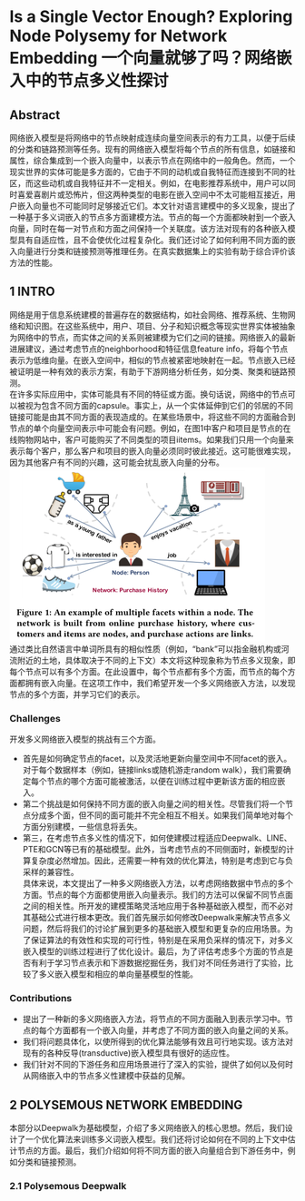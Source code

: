 # Is a Single Vector Enough? Exploring Node Polysemy for Network Embedding 一个向量就够了吗？网络嵌入中的节点多义性探讨
## Abstract  
网络嵌入模型是将网络中的节点映射成连续向量空间表示的有力工具，以便于后续的分类和链路预测等任务。现有的网络嵌入模型将每个节点的所有信息，如链接和属性，综合集成到一个嵌入向量中，以表示节点在网络中的一般角色。然而，一个现实世界的实体可能是多方面的，它由于不同的动机或自我特征而连接到不同的社区，而这些动机或自我特征并不一定相关。例如，在电影推荐系统中，用户可以同时喜爱喜剧片或恐怖片，但这两种类型的电影在嵌入空间中不太可能相互接近，用户嵌入向量也不可能同时足够接近它们。本文针对语言建模中的多义现象，提出了一种基于多义词嵌入的节点多方面建模方法。节点的每一个方面都映射到一个嵌入向量，同时在每一对节点和方面之间保持一个关联度。该方法对现有的各种嵌入模型具有自适应性，且不会使优化过程复杂化。我们还讨论了如何利用不同方面的嵌入向量进行分类和链接预测等推理任务。在真实数据集上的实验有助于综合评价该方法的性能。  

## 1 INTRO
网络是用于信息系统建模的普遍存在的数据结构，如社会网络、推荐系统、生物网络和知识图。在这些系统中，用户、项目、分子和知识概念等现实世界实体被抽象为网络中的节点，而实体之间的关系则被建模为它们之间的链接。网络嵌入的最新进展建议，通过考虑节点的neighborhood和特征信息feature info，将每个节点表示为低维向量。在嵌入空间中，相似的节点被紧密地映射在一起。节点嵌入已经被证明是一种有效的表示方案，有助于下游网络分析任务，如分类、聚类和链路预测。  
在许多实际应用中，实体可能具有不同的特征或方面。换句话说，网络中的节点可以被视为包含不同方面的capsule。事实上，从一个实体延伸到它们的邻居的不同链接可能是由其不同方面的表现造成的。在某些场景中，将这些不同的方面融合到节点的单个向量空间表示中可能会有问题。例如，在图1中客户和项目是节点的在线购物网站中，客户可能购买了不同类型的项目iitems。如果我们只用一个向量来表示每个客户，那么客户和项目的嵌入向量必须同时彼此接近。这可能很难实现，因为其他客户有不同的兴趣，这可能会扰乱嵌入向量的分布。  
![img](https://github.com/Kittyuzu1207/Share/blob/master/img/0426pic1.png)  
通过类比自然语言中单词所具有的相似性质（例如，“bank”可以指金融机构或河流附近的土地，具体取决于不同的上下文）本文将这种现象称为节点多义现象，即每个节点可以有多个方面。在此设置中，每个节点都有多个方面，而节点的每个方面都拥有嵌入向量。在这项工作中，我们希望开发一个多义网络嵌入方法，以发现节点的多个方面，并学习它们的表示。  
### Challenges
开发多义网络嵌入模型的挑战有三个方面。
- 首先是如何确定节点的facet，以及灵活地更新向量空间中不同facet的嵌入。对于每个数据样本（例如，链接links或随机游走random walk），我们需要确定每个节点的哪个方面可能被激活，以便在训练过程中更新该方面的相应嵌入。
- 第二个挑战是如何保持不同方面的嵌入向量之间的相关性。尽管我们将一个节点分成多个面，但不同的面可能并不完全相互不相关。如果我们简单地对每个方面分别建模，一些信息将丢失。
- 第三，在考虑节点多义性的情况下，如何使建模过程适应Deepwalk、LINE、PTE和GCN等已有的基础模型。此外，当考虑节点的不同侧面时，新模型的计算复杂度必然增加。因此，还需要一种有效的优化算法，特别是考虑到它与负采样的兼容性。  
具体来说，本文提出了一种多义网络嵌入方法，以考虑网络数据中节点的多个方面。节点的每个方面都使用嵌入向量表示。我们的方法可以保留不同节点面之间的相关性。所开发的建模策略灵活地应用于各种基础嵌入模型，而不必对其基础公式进行根本更改。我们首先展示如何修改Deepwalk来解决节点多义问题，然后将我们的讨论扩展到更多的基础嵌入模型和更复杂的应用场景。为了保证算法的有效性和实现的可行性，特别是在采用负采样的情况下，对多义嵌入模型的训练过程进行了优化设计。最后，为了评估考虑多个方面的节点是否有利于学习节点表示和下游数据挖掘任务，我们对不同任务进行了实验，比较了多义嵌入模型和相应的单向量基模型的性能。  
### Contributions
- 提出了一种新的多义网络嵌入方法，将节点的不同方面融入到表示学习中。节点的每个方面都有一个嵌入向量，并考虑了不同方面的嵌入向量之间的关系。  
- 我们将问题具体化，以使所得到的优化算法能够有效且可行地实现。该方法对现有的各种反导(transductive)嵌入模型具有很好的适应性。
- 我们针对不同的下游任务和应用场景进行了深入的实验，提供了如何以及何时从网络嵌入中的节点多义性建模中获益的见解。

## 2 POLYSEMOUS NETWORK EMBEDDING
本部分以Deepwalk为基础模型，介绍了多义网络嵌入的核心思想。然后，我们设计了一个优化算法来训练多义词嵌入模型。我们还将讨论如何在不同的上下文中估计节点的方面。最后，我们介绍如何将不同方面的嵌入向量组合到下游任务中，例如分类和链接预测。
### 2.1 Polysemous Deepwalk






